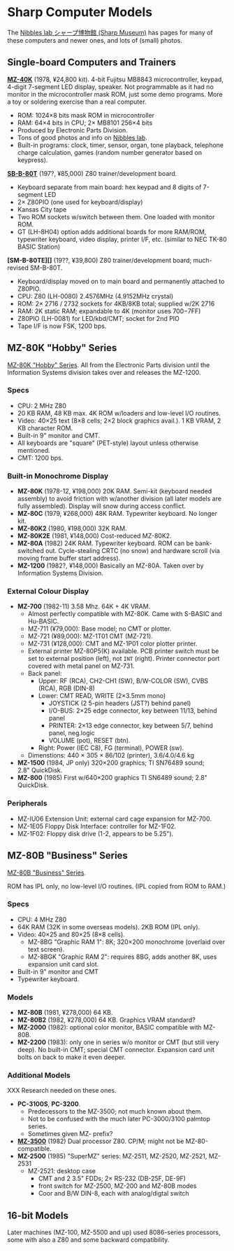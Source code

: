 Sharp Computer Models
=====================

The [Nibbles lab シャープ博物館 (Sharp Museum)][nib] has pages for many of
these computers and newer ones, and lots of (small) photos.


Single-board Computers and Trainers
-----------------------------------

__[MZ-40K][]__ (1978, ¥24,800 kit). 4-bit Fujitsu MB8843 microcontroller,
keypad, 4-digit 7-segment LED display, speaker. Not programmable as it had
no monitor in the microcontroller mask ROM, just some demo programs. More a
toy or soldering exercise than a real computer.
- ROM: 1024×8 bits mask ROM in microcontroller
- RAM: 64×4 bits in CPU; 2× MB8101 256×4 bits
- Produced by Electronic Parts Division.
- Tons of good photos and info on [Nibbles lab][rpc-mz40k].
- Built-in programs: clock, timer, sensor, organ, tone playback, telephone
  charge calculation, games (random number generator based on keypress).

__[SB-B-80T][]__ (197?, ¥85,000) Z80 trainer/development board.
- Keyboard separate from main board: hex keypad and 8 digits of 7-segment LED
- 2× Z80PIO (one used for keyboard/display)
- Kansas City tape
- Two ROM sockets w/switch between them. One loaded with monitor ROM.
- GT (LH-8H04) option adds additional boards for more RAM/ROM, typewriter
  keyboard, video display, printer I/F, etc. (similar to NEC TK-80 BASIC
  Station)

__[SM-B-80TE][]__ (19??, ¥39,800) Z80 trainer/development board;
much-revised SM-B-80T.
- Keyboard/display moved on to main board and permanently attached to
  Z80PIO.
- CPU: Z80 (LH-0080) 2.4576MHz (4.9152MHz crystal)
- ROM: 2× 2716 / 2732 sockets for 4KB/8KB total; supplied w/2K 2716
- RAM: 2K static RAM; expandable to 4K (monitor uses $700-$7FF)
- Z80PIO (LH-0081) for LED/kbd/CMT; socket for 2nd PIO
- Tape I/F is now FSK, 1200 bps.


MZ-80K "Hobby" Series
---------------------

[MZ-80K "Hobby" Series][80k-series]. All from the Electronic Parts division
until the Information Systems division takes over and releases the MZ-1200.

### Specs

- CPU: 2 MHz Z80
- 20 KB RAM, 48 KB max. 4K ROM w/loaders and low-level I/O routines.
- Video: 40×25 text (8×8 cells; 2×2 block graphics avail.).
  1 KB VRAM, 2 KB character ROM.
- Built-in 9" monitor and CMT.
- All keyboards are "square" (PET-style) layout unless otherwise mentioned.
- CMT: 1200 bps.

### Built-in Monochrome Display

- __MZ-80K__ (1978-12, ¥198,000) 20K RAM. Semi-kit (keyboard needed
  assembly) to avoid friction with w/another division (all later models are
  fully assembled). Display will snow during access conflict.
- __MZ-80C__ (1979, ¥268,000) 48K RAM. Typewriter keyboard. No longer kit.
- __MZ-80K2__ (1980, ¥198,000) 32K RAM.
- __MZ-80K2E__ (1981, ¥148,000) Cost-reduced MZ-80K2.
- __MZ-80A__ (1982) 24K RAM. Typewriter keyboard. ROM can be bank-switched
  out. Cycle-stealing CRTC (no snow) and hardware scroll (via moving frame
  buffer start address).
- __MZ-1200__ (1982?, ¥148,000) Basically an MZ-80A.
  Taken over by Information Systems Division.

### External Colour Display

- __MZ-700__ (1982-11) 3.58 Mhz. 64K + 4K VRAM.
  - Almost perfectly compatible with MZ-80K. Came with S-BASIC and Hu-BASIC.
  - MZ-711 (¥79,000): Base model; no CMT or plotter.
  - MZ-721 (¥89,000): MZ-1T01 CMT (MZ-721).
  - MZ-731 (¥128,000): CMT and  MZ-1P01 color plotter printer.
  - External printer MZ-80P5(K) available. PCB printer switch must be set
    to external position (left), not `INT` (right). Printer connector port
    covered with metal panel on MZ-731.
  - Back panel:
    - Upper: RF (RCA), CH2-CH1 (SW), B/W-COLOR (SW), CVBS (RCA), RGB (DIN-8)
    - Lower: CMT READ, WRITE (2×3.5mm mono)
      - JOYSTICK (2 5-pin headers (JST?) behind panel)
      - I/O-BUS: 2×25 edge connector, key between 11/13, behind panel
      - PRINTER: 2×13 edge connector, key between 5/7, behind panel, neg.logic
      - VOLUME (pot), RESET (btn).
    - Right: Power (IEC C8), FG (terminal), POWER (sw).
  - Dimenstions: 440 × 305 × 86/102 (printer), 3.6/4.0/4.6 kg
- __MZ-1500__ (1984, JP only) 320×200 graphics; TI SN76489 sound;
  2.8" QuickDisk.
- __MZ-800__ (1985) First w/640×200 graphics TI SN6489 sound; 2.8" QuickDisk.

### Peripherals

- MZ-IU06 Extension Unit: external card cage expansion for MZ-700.
- MZ-1E05 Floppy Disk Interface: controller for MZ-1F02.
- MZ-1F02: Floppy disk drive (1-2, appears to be 5.25").


MZ-80B "Business" Series
------------------------

[MZ-80B "Business" Series][80b-series].

ROM has IPL only, no low-level I/O routines. (IPL copied from ROM to RAM.)

### Specs

- CPU: 4 MHz Z80
- 64K RAM (32K in some overseas models). 2KB ROM (IPL only).
- Video: 40×25 and 80×25 (8×8 cells).
  - MZ-8BG "Graphic RAM 1": 8K; 320×200 monochrome (overlaid over text screen).
  - MZ-8BGK "Graphic RAM 2": requires 8BG, adds another 8K, uses expansion
    unit card slot.
- Built-in 9" monitor and CMT
- Typewriter keyboard.

### Models

- __MZ-80B__ (1981, ¥278,000) 64 KB.
- __MZ-80B2__ (1982, ¥278,000) 64 KB. Graphics VRAM standard?
- __MZ-2000__ (1982): optional color monitor, BASIC compatible with MZ-80B.
- __MZ-2200__ (1983): only one in series w/o monitor or CMT (but still very
  deep). No built-in CMT; special CMT connector. Expansion card unit bolts
  on back to make it even deeper.

### Additional Models

XXX Research needed on these ones.

- __PC-3100S__, __PC-3200__.
  - Predecessors to the MZ-3500; not much known about them.
  - Not to be confused with the much later PC-3000/3100 palmtop series.
  - Sometimes given MZ- prefix?
- __[MZ-3500][]__ (1982) Dual processor Z80. CP/M; might not be
  MZ-80-compatible.
- __MZ-2500__ (1985) "SuperMZ" series: MZ-2511, MZ-2520, MZ-2521, MZ-2531
  - MZ-2521: desktop case
    - CMT and 2 3.5" FDDs; 2× RS-232 (DB-25F, DE-9F)
    - front switch for MZ-2500, MZ-200 and MZ-80B modes
    - Coor and B/W DIN-8, each with analog/digtal switch


16-bit Models
-------------

Later machines (MZ-100, MZ-5500 and up) used 8086-series processors, some
with also a Z80 and some backward compatibility.



<!-------------------------------------------------------------------->
[MZ-40K]: https://ja.wikipedia.org/wiki/MZ-40K
[80b-series]: https://ja.wikipedia.org/wiki/MZ-80#MZ-80B
[80k-series]: https://ja.wikipedia.org/wiki/MZ-80#MZ-80K系機種
[SB-B-80TE]: http://retropc.net/ohishi/museum/80te.htm
[SB-B-80T]: http://retropc.net/ohishi/museum/80t.htm
[nib]: http://retropc.net/ohishi/museum/index.htm
[rpc-mz40k]: http://retropc.net/ohishi/museum/mz40k.htm

[MZ-3500]: https://original.sharpmz.org/mz-3500/mztdata.htm
